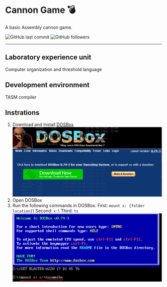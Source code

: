 # Cannon Game 💣

A basic Assembly cannon game.

![GitHub last commit](https://img.shields.io/github/last-commit/Miga-Yag/cannon-game) ![GitHub followers](https://img.shields.io/github/followers/Miga-Yag?style=social)
***
## Laboratory experience unit
Computer organization and threshold language

## Development environment
TASM compiler

## Instrations
1. Download and Install [DOSBox](https://www.dosbox.com/download.php?main=1)\
 ![DOSBox Download](/assets/DOSBox.png)
2. Open DOSBox
3. Run the following commands in DOSBox. 
 First: `mount x: {folder location}`\ Second: `x:`\ Third: `ts`\
 ![Example](/assets/example.png)
